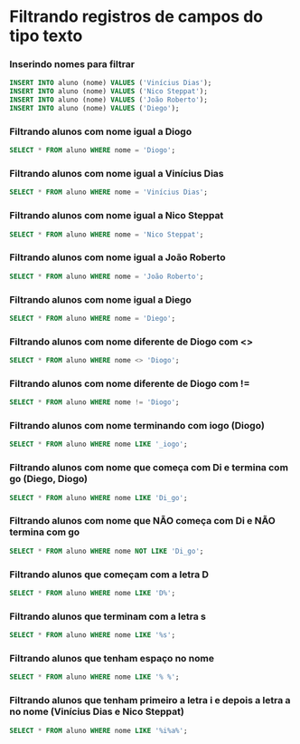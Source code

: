 # Filtrando registros de campos do tipo texto

### Inserindo nomes para filtrar

```sql
INSERT INTO aluno (nome) VALUES ('Vinícius Dias');
INSERT INTO aluno (nome) VALUES ('Nico Steppat');
INSERT INTO aluno (nome) VALUES ('João Roberto');
INSERT INTO aluno (nome) VALUES ('Diego');
```

### Filtrando alunos com nome igual a Diogo

```sql
SELECT * FROM aluno WHERE nome = 'Diogo';
```

### Filtrando alunos com nome igual a Vinícius Dias

```sql
SELECT * FROM aluno WHERE nome = 'Vinícius Dias';
```

### Filtrando alunos com nome igual a Nico Steppat

```sql
SELECT * FROM aluno WHERE nome = 'Nico Steppat';
```

### Filtrando alunos com nome igual a João Roberto

```sql
SELECT * FROM aluno WHERE nome = 'João Roberto';
```

### Filtrando alunos com nome igual a Diego

```sql
SELECT * FROM aluno WHERE nome = 'Diego';
```

### Filtrando alunos com nome diferente de Diogo com <>

```sql
SELECT * FROM aluno WHERE nome <> 'Diogo';
```

### Filtrando alunos com nome diferente de Diogo com !=

```sql
SELECT * FROM aluno WHERE nome != 'Diogo';
```

### Filtrando alunos com nome terminando com iogo (Diogo)

```sql
SELECT * FROM aluno WHERE nome LIKE '_iogo';
```

### Filtrando alunos com nome que começa com Di e termina com go (Diego, Diogo)

```sql
SELECT * FROM aluno WHERE nome LIKE 'Di_go';
```

### Filtrando alunos com nome que NÃO começa com Di e NÃO termina com go

```sql
SELECT * FROM aluno WHERE nome NOT LIKE 'Di_go';
```

### Filtrando alunos que começam com a letra D

```sql
SELECT * FROM aluno WHERE nome LIKE 'D%';
```

### Filtrando alunos que terminam com a letra s

```sql
SELECT * FROM aluno WHERE nome LIKE '%s';
```

### Filtrando alunos que tenham espaço no nome

```sql
SELECT * FROM aluno WHERE nome LIKE '% %';
```

### Filtrando alunos que tenham primeiro a letra i e depois a letra a no nome (Vinícius Dias e Nico Steppat)

```sql
SELECT * FROM aluno WHERE nome LIKE '%i%a%';
```